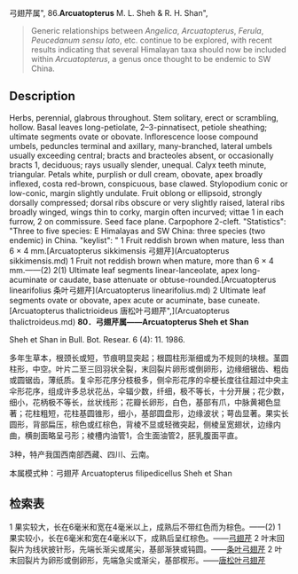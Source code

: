 弓翅芹属",
86.**Arcuatopterus** M. L. Sheh & R. H. Shan",

> Generic relationships between *Angelica*, *Arcuatopterus*, *Ferula*, *Peucedanum* *sensu* *lato*, etc. continue to be explored, with recent results indicating that several Himalayan taxa should now be included within *Arcuatopterus*, a genus once thought to be endemic to SW China.

## Description
Herbs, perennial, glabrous throughout. Stem solitary, erect or scrambling, hollow. Basal leaves long-petiolate, 2–3-pinnatisect, petiole sheathing; ultimate segments ovate or obovate. Inflorescence loose compound umbels, peduncles terminal and axillary, many-branched, lateral umbels usually exceeding central; bracts and bracteoles absent, or occasionally bracts 1, deciduous; rays usually slender, unequal. Calyx teeth minute, triangular. Petals white, purplish or dull cream, obovate, apex broadly inflexed, costa red-brown, conspicuous, base clawed. Stylopodium conic or low-conic, margin slightly undulate. Fruit oblong or ellipsoid, strongly dorsally compressed; dorsal ribs obscure or very slightly raised, lateral ribs broadly winged, wings thin to corky, margin often incurved; vittae 1 in each furrow, 2 on commissure. Seed face plane. Carpophore 2-cleft.
  "Statistics": "Three to five species: E Himalayas and SW China: three species (two endemic) in China.
  "keylist": "
1 Fruit reddish brown when mature, less than 6 × 4 mm.[Arcuatopterus sikkimensis 弓翅芹](Arcuatopterus sikkimensis.md)
1 Fruit not reddish brown when mature, more than 6 × 4 mm.——(2)
2(1) Ultimate leaf segments linear-lanceolate, apex long-acuminate or caudate, base attenuate or obtuse-rounded.[Arcuatopterus linearifolius 条叶弓翅芹](Arcuatopterus linearifolius.md)
2 Ultimate leaf segments ovate or obovate, apex acute or acuminate, base cuneate.[Arcuatopterus thalictrioideus 唐松叶弓翅芹",](Arcuatopterus thalictroideus.md)
**80．弓翅芹属——Arcuatopterus Sheh et Shan**

Sheh et Shan in Bull. Bot. Resear. 6 (4): 11. 1986.

多年生草本，根颈长或短，节痕明显突起；根圆柱形渐细或为不规则的块根。茎圆柱形，中空。叶片二至三回羽状全裂，末回裂片卵形或倒卵形，边缘细锯齿、粗齿或圆锯齿，薄纸质。复伞形花序分枝极多，侧伞形花序的伞梗长度往往超过中央主伞形花序，组成许多总状花丛，伞辐少数，纤细，极不等长，十分开展；花少数，细小，花柄极不等长，丝状线形；花瓣长卵形，白色，基部有爪，中脉黄褐色显著；花柱粗短，花柱基圆锥形，细小，基部圆盘形，边缘波状；萼齿显著。果实长圆形，背部扁压，棕色或红棕色，背棱不显或轻微突起，侧棱呈宽翅状，边缘内曲，横剖面略呈弓形；棱槽内油管1，合生面油管2，胚乳腹面平直。

3种，特产我国西南部西藏、四川、云南。

本属模式种：弓翅芹 Arcuatopterus filipedicellus Sheh et Shan

## 检索表

1 果实较大，长在6毫米和宽在4毫米以上，成熟后不带红色而为棕色。——(2)
1 果实较小，长在6毫米和宽在4毫米以下，成熟后呈红棕色。——[弓翅芹](Arcuatopterus%20filipedicellus.md)
2 叶末回裂片为线状披针形，先端长渐尖或尾尖，基部渐狭或钝圆。——[条叶弓翅芹](Arcuatopterus%20linearifolius.md)
2 叶末回裂片为卵形或倒卵形，先端急尖或渐尖，基部楔形。——[唐松叶弓翅芹](Arcuatopterus%20thalictrioideus.md)
